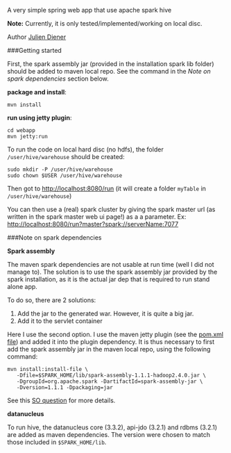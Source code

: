 A very simple spring web app that use apache spark hive

**Note:** Currently, it is only tested/implemented/working on local disc.

Author [Julien Diener](http://julien.diener.website)

###Getting started

First, the spark assembly jar (provided in the installation spark lib folder) should be added to maven local repo.
See the command in the *Note on spark dependencies* section below.

**package and install**:

    mvn install

**run using jetty plugin**:

    cd webapp
    mvn jetty:run

To run the code on local hard disc (no hdfs), the folder `/user/hive/warehouse` should be created:

    sudo mkdir -P /user/hive/warehouse
    sudo chown $USER /user/hive/warehouse


Then got to [http://localhost:8080/run](http://localhost:8080/run)
(it will create a folder `myTable` in `/user/hive/warehouse`)

You can then use a (real) spark cluster by giving the spark master url
(as written in the spark master web ui page!) as a a parameter.
Ex: [http://localhost:8080/run?master?spark://serverName:7077](http://localhost:8080/run?spark://serverName:7077)


###Note on spark dependencies

**Spark assembly**

The maven spark dependencies are not usable at run time (well I did not manage to). The solution is to use the spark
assembly jar provided by the spark installation, as it is the actual jar dep that is required to run stand alone app.

To do so, there are 2 solutions:

  1. Add the jar to the generated war. However, it is quite a big jar.
  2. Add it to the servlet container

Here I use the second option. I use the maven jetty plugin (see the [pom.xml file](pom.xml)) and added it into
the plugin dependency. It is thus necessary to first add the spark assembly jar in the maven local repo,
using the following command:

    mvn install:install-file \
       -Dfile=$SPARK_HOME/lib/spark-assembly-1.1.1-hadoop2.4.0.jar \
       -DgroupId=org.apache.spark -DartifactId=spark-assembly-jar \
       -Dversion=1.1.1 -Dpackaging=jar

See this [SO question](http://stackoverflow.com/q/28860270/1206998) for more details.

**datanucleus**

To run hive, the datanucleus core (3.3.2), api-jdo (3.2.1) and rdbms (3.2.1) are added as maven dependencies.
The version were chosen to match those included in `$SPARK_HOME/lib`.